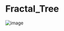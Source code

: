 # Fractal_Tree


![image](https://user-images.githubusercontent.com/79399411/209916127-2580596a-f566-4f8b-99b6-7a0732cf7cbf.png)

